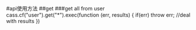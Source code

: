 #api使用方法
##get
###get all from user
	cass.cf("user").get("*").exec(function (err, results) {
      	if(err) throw err;
      	//deal with results
      })